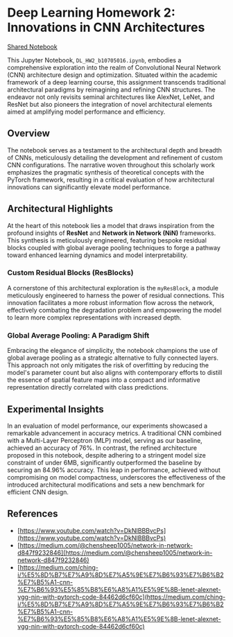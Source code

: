 # Deep Learning Homework 2: Innovations in CNN Architectures

[Shared Notebook](https://colab.research.google.com/gist/ruby0322/e863614f8f4cbf4c93a2528629a18d2a/hw2.ipynb)

This Jupyter Notebook, `DL_HW2_b10705016.ipynb`, embodies a comprehensive exploration into the realm of Convolutional Neural Network (CNN) architecture design and optimization. Situated within the academic framework of a deep learning course, this assignment transcends traditional architectural paradigms by reimagining and refining CNN structures. The endeavor not only revisits seminal architectures like AlexNet, LeNet, and ResNet but also pioneers the integration of novel architectural elements aimed at amplifying model performance and efficiency.


## Overview

The notebook serves as a testament to the architectural depth and breadth of CNNs, meticulously detailing the development and refinement of custom CNN configurations. The narrative woven throughout this scholarly work emphasizes the pragmatic synthesis of theoretical concepts with the PyTorch framework, resulting in a critical evaluation of how architectural innovations can significantly elevate model performance.

## Architectural Highlights

At the heart of this notebook lies a model that draws inspiration from the profound insights of **ResNet** and **Network in Network (NiN)** frameworks. This synthesis is meticulously engineered, featuring bespoke residual blocks coupled with global average pooling techniques to forge a pathway toward enhanced learning dynamics and model interpretability.

### Custom Residual Blocks (ResBlocks)

A cornerstone of this architectural exploration is the `myResBlock`, a module meticulously engineered to harness the power of residual connections. This innovation facilitates a more robust information flow across the network, effectively combating the degradation problem and empowering the model to learn more complex representations with increased depth.

### Global Average Pooling: A Paradigm Shift

Embracing the elegance of simplicity, the notebook champions the use of global average pooling as a strategic alternative to fully connected layers. This approach not only mitigates the risk of overfitting by reducing the model's parameter count but also aligns with contemporary efforts to distill the essence of spatial feature maps into a compact and informative representation directly correlated with class predictions.

## Experimental Insights

In an evaluation of model performance, our experiments showcased a remarkable advancement in accuracy metrics. A traditional CNN combined with a Multi-Layer Perceptron (MLP) model, serving as our baseline, achieved an accuracy of 76%. In contrast, the refined architecture proposed in this notebook, despite adhering to a stringent model size constraint of under 6MB, significantly outperformed the baseline by securing an 84.96% accuracy. This leap in performance, achieved without compromising on model compactness, underscores the effectiveness of the introduced architectural modifications and sets a new benchmark for efficient CNN design.

## References

- [https://www.youtube.com/watch?v=DkNIBBBvcPs](https://www.youtube.com/watch?v=DkNIBBBvcPs)
- [https://medium.com/@chensheep1005/network-in-network-d847f9232846](https://medium.com/@chensheep1005/network-in-network-d847f9232846)
- [https://medium.com/ching-i/%E5%8D%B7%E7%A9%8D%E7%A5%9E%E7%B6%93%E7%B6%B2%E7%B5%A1-cnn-%E7%B6%93%E5%85%B8%E6%A8%A1%E5%9E%8B-lenet-alexnet-vgg-nin-with-pytorch-code-84462d6cf60c](https://medium.com/ching-i/%E5%8D%B7%E7%A9%8D%E7%A5%9E%E7%B6%93%E7%B6%B2%E7%B5%A1-cnn-%E7%B6%93%E5%85%B8%E6%A8%A1%E5%9E%8B-lenet-alexnet-vgg-nin-with-pytorch-code-84462d6cf60c)